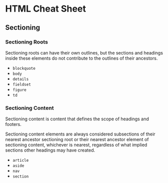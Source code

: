 # HTML Cheat Sheet

## Sectioning

### Sectioning Roots

Sectioning roots can have their own outlines, but the sections and headings inside these elements do not contribute to
the outlines of their ancestors.

* `blockquote`
* `body`
* `details`
* `fieldset`
* `figure`
* `td`

### Sectioning Content

Sectioning content is content that defines the scope of headings and footers.

Sectioning content elements are always considered subsections of their nearest ancestor sectioning root or their
nearest ancestor element of sectioning content, whichever is nearest, regardless of what implied sections other
headings may have created.

* `article`
* `aside`
* `nav`
* `section`
